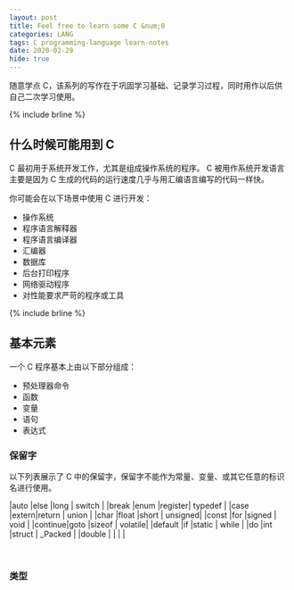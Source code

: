 ```yaml
---
layout: post
title: Feel free to learn some C &num;0
categories: LANG
tags: C programming-language learn-notes
date: 2020-02-29
hide: true
---
```


随意学点 C，该系列的写作在于巩固学习基础、记录学习过程，同时用作以后供自己二次学习使用。

{% include brline %}

## 什么时候可能用到 C

C 最初用于系统开发工作，尤其是组成操作系统的程序。
C 被用作系统开发语言主要是因为 C 生成的代码的运行速度几乎与用汇编语言编写的代码一样快。

你可能会在以下场景中使用 C 进行开发：

- 操作系统
- 程序语言解释器
- 程序语言编译器
- 汇编器
- 数据库
- 后台打印程序
- 网络驱动程序
- 对性能要求严苛的程序或工具

{% include brline %}

## 基本元素

一个 C 程序基本上由以下部分组成：

- 预处理器命令
- 函数
- 变量
- 语句
- 表达式

### 保留字

以下列表展示了 C 中的保留字，保留字不能作为常量、变量、或其它任意的标识名进行使用。

|auto    |else  |long    | switch  |
|break   |enum  |register| typedef |
|case    |extern|return  | union   |
|char    |float |short   | unsigned|
|const   |for   |signed  | void    |
|continue|goto  |sizeof  | volatile|
|default |if    |static  | while   |
|do      |int   |struct  | _Packed |
|double  |      |        |         |

<br />

### 类型
